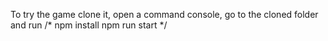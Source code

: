 To try the game clone it, open a command console, go to the cloned folder and run
/*
npm install
npm run start
*/
